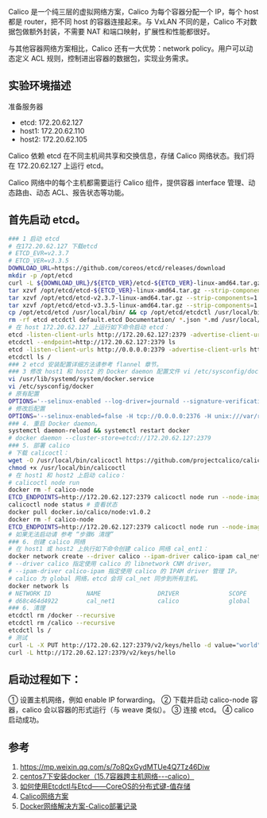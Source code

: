 

Calico 是一个纯三层的虚拟网络方案，Calico 为每个容器分配一个 IP，每个 host 都是 router，把不同 host 的容器连接起来。与 VxLAN 不同的是，Calico 不对数据包做额外封装，不需要 NAT 和端口映射，扩展性和性能都很好。

与其他容器网络方案相比，Calico 还有一大优势：network policy。用户可以动态定义 ACL 规则，控制进出容器的数据包，实现业务需求。

## 实验环境描述

准备服务器
* etcd: 172.20.62.127
* host1: 172.20.62.110
* host2: 172.20.62.105

Calico 依赖 etcd 在不同主机间共享和交换信息，存储 Calico 网络状态。我们将在 172.20.62.127 上运行 etcd。

Calico 网络中的每个主机都需要运行 Calico 组件，提供容器 interface 管理、动态路由、动态 ACL、报告状态等功能。

## 首先启动 etcd。

```sh
### 1 启动 etcd
# 在172.20.62.127 下载etcd
# ETCD_EVR=v2.3.7
# ETCD_VER=v3.3.5
DOWNLOAD_URL=https://github.com/coreos/etcd/releases/download
mkdir -p /opt/etcd
curl -L ${DOWNLOAD_URL}/${ETCD_VER}/etcd-${ETCD_VER}-linux-amd64.tar.gz -o /opt/etcd/etcd-${ETCD_VER}-linux-amd64.tar.gz
tar xzvf /opt/etcd/etcd-${ETCD_VER}-linux-amd64.tar.gz --strip-components=1
tar xzvf /opt/etcd/etcd-v2.3.7-linux-amd64.tar.gz --strip-components=1
tar xzvf /opt/etcd/etcd-v3.3.5-linux-amd64.tar.gz --strip-components=1
cp /opt/etcd/etcd /usr/local/bin/ && cp /opt/etcd/etcdctl /usr/local/bin/
rm -rf etcd etcdctl default.etcd Documentation/ *.json *.md /usr/local/bin/etcd /usr/local/bin/etcdctl
# 在 host 172.20.62.127 上运行如下命令启动 etcd：
etcd -listen-client-urls http://172.20.62.127:2379 -advertise-client-urls http://172.20.62.127:2379
etcdctl --endpoint=http://172.20.62.127:2379 ls
etcd -listen-client-urls http://0.0.0.0:2379 -advertise-client-urls http://0.0.0.0:2379
etcdctl ls /
### 2 etcd 安装配置详细方法请参考 flannel 章节。
### 3 修改 host1 和 host2 的 Docker daemon 配置文件 vi /etc/sysconfig/docker， 连接 etcd：
vi /usr/lib/systemd/system/docker.service
vi /etc/sysconfig/docker
# 原有配置
OPTIONS='--selinux-enabled --log-driver=journald --signature-verification=false'
# 修改后配置
OPTIONS='--selinux-enabled=false -H tcp://0.0.0.0:2376 -H unix:///var/run/docker.sock --cluster-store=etcd://172.20.62.127:2379'
### 4. 重启 Docker daemon。
systemctl daemon-reload && systemctl restart docker
# docker daemon --cluster-store=etcd://172.20.62.127:2379
### 5. 部署 calico
# 下载 calicoctl：
wget -O /usr/local/bin/calicoctl https://github.com/projectcalico/calicoctl/releases/download/v1.6.1/calicoctl
chmod +x /usr/local/bin/calicoctl
# 在 host1 和 host2 上启动 calico：
# calicoctl node run
docker rm -f calico-node
ETCD_ENDPOINTS=http://172.20.62.127:2379 calicoctl node run --node-image=quay.io/calico/node:v2.6.2
calicoctl node status # 查看状态
docker pull docker.io/calico/node:v1.0.2
docker rm -f calico-node
ETCD_ENDPOINTS=http://172.20.62.127:2379 calicoctl node run --node-image=docker.io/calico/node:v1.0.2
# 如果无法启动请 参考 “步骤6 清理”
### 6. 创建 calico 网络
# 在 host1 或 host2 上执行如下命令创建 calico 网络 cal_ent1：
docker network create --driver calico --ipam-driver calico-ipam cal_net1
# --driver calico 指定使用 calico 的 libnetwork CNM driver。
# --ipam-driver calico-ipam 指定使用 calico 的 IPAM driver 管理 IP。
# calico 为 global 网络，etcd 会将 cal_net 同步到所有主机。
docker network ls
# NETWORK ID          NAME                DRIVER              SCOPE
# d68c464d4922        cal_net1            calico              global 
### 6. 清理
etcdctl rm /docker --recursive
etcdctl rm /calico --recursive
etcdctl ls /
# 测试
curl -L -X PUT http://172.20.62.127:2379/v2/keys/hello -d value="world"
curl -L http://172.20.62.127:2379/v2/keys/hello
```

## 启动过程如下：

① 设置主机网络，例如 enable IP forwarding。
② 下载并启动 calico-node 容器，calico 会以容器的形式运行（与 weave 类似）。
③ 连接 etcd。
④ calico 启动成功。

## 参考

1. https://mp.weixin.qq.com/s/7o8QxGydMTUe4Q7Tz46Diw
2. [centos7下安装docker（15.7容器跨主机网络---calico）](https://www.cnblogs.com/lkun/p/7857453.html)
3. [如何使用Etcdctl与Etcd——CoreOS的分布式键-值存储](https://blog.csdn.net/zstack_org/article/details/54924651)
4. [Calico网络方案](https://www.cnblogs.com/netonline/p/9720279.html)
5. [Docker网络解决方案-Calico部署记录](https://www.cnblogs.com/kevingrace/p/6864804.html)